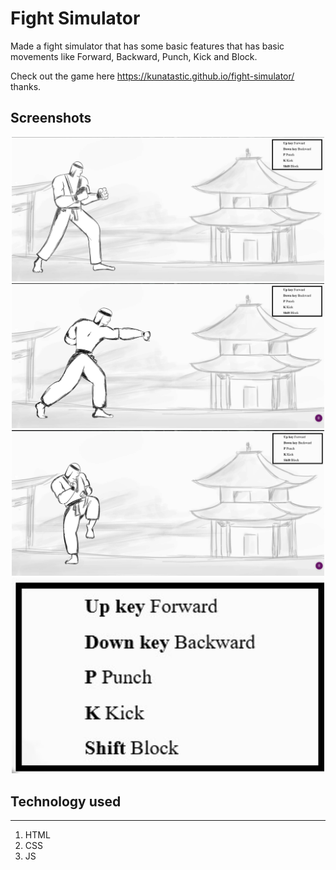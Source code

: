 # Fight Simulator

Made a fight simulator that has some basic features that has basic movements like Forward, Backward, Punch, Kick and Block.

Check out the game here https://kunatastic.github.io/fight-simulator/ thanks.

## Screenshots

<div align="center">
  <img src="./images/documentation/1.jpg" alt="default position" width="500px">
  <img src="./images/documentation/2.jpg" alt="punch position" width="500px">
  <img src="./images/documentation/3.jpg" alt="kick position" width="500px">
  <img src="./images/documentation/4.jpg" alt="instruction" width="500px">
</div>

## Technology used

<hr>

1. HTML
2. CSS
3. JS
